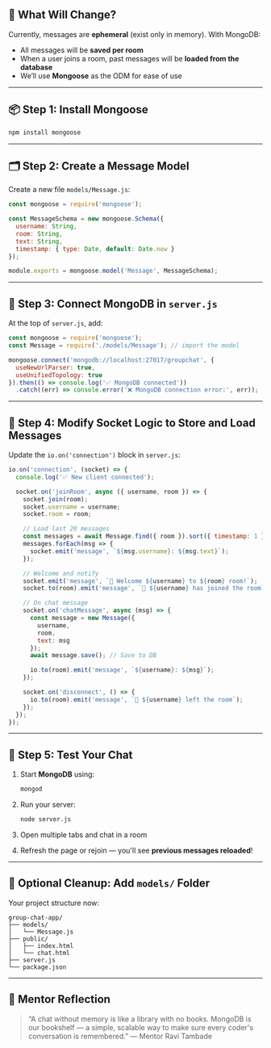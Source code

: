 
## 🔧 What Will Change?

Currently, messages are **ephemeral** (exist only in memory).
With MongoDB:

* All messages will be **saved per room**
* When a user joins a room, past messages will be **loaded from the database**
* We’ll use **Mongoose** as the ODM for ease of use

---

## 📦 Step 1: Install Mongoose

```bash
npm install mongoose
```

---

## 🗂️ Step 2: Create a Message Model

Create a new file `models/Message.js`:

```js
const mongoose = require('mongoose');

const MessageSchema = new mongoose.Schema({
  username: String,
  room: String,
  text: String,
  timestamp: { type: Date, default: Date.now }
});

module.exports = mongoose.model('Message', MessageSchema);
```

---

## 🔗 Step 3: Connect MongoDB in `server.js`

At the top of `server.js`, add:

```js
const mongoose = require('mongoose');
const Message = require('./models/Message'); // import the model

mongoose.connect('mongodb://localhost:27017/groupchat', {
  useNewUrlParser: true,
  useUnifiedTopology: true
}).then(() => console.log('✅ MongoDB connected'))
  .catch((err) => console.error('❌ MongoDB connection error:', err));
```

---

## 🧠 Step 4: Modify Socket Logic to Store and Load Messages

Update the `io.on('connection')` block in `server.js`:

```js
io.on('connection', (socket) => {
  console.log('✅ New client connected');

  socket.on('joinRoom', async ({ username, room }) => {
    socket.join(room);
    socket.username = username;
    socket.room = room;

    // Load last 20 messages
    const messages = await Message.find({ room }).sort({ timestamp: 1 }).limit(20);
    messages.forEach(msg => {
      socket.emit('message', `${msg.username}: ${msg.text}`);
    });

    // Welcome and notify
    socket.emit('message', `👋 Welcome ${username} to ${room} room!`);
    socket.to(room).emit('message', `📢 ${username} has joined the room`);

    // On chat message
    socket.on('chatMessage', async (msg) => {
      const message = new Message({
        username,
        room,
        text: msg
      });
      await message.save(); // Save to DB

      io.to(room).emit('message', `${username}: ${msg}`);
    });

    socket.on('disconnect', () => {
      io.to(room).emit('message', `🚪 ${username} left the room`);
    });
  });
});
```

---

## 🧪 Step 5: Test Your Chat

1. Start **MongoDB** using:

   ```bash
   mongod
   ```
2. Run your server:

   ```bash
   node server.js
   ```
3. Open multiple tabs and chat in a room
4. Refresh the page or rejoin — you'll see **previous messages reloaded**!

---

## 🧼 Optional Cleanup: Add `models/` Folder

Your project structure now:

```
group-chat-app/
├── models/
│   └── Message.js
├── public/
│   ├── index.html
│   └── chat.html
├── server.js
└── package.json
```

---

## 🧠 Mentor Reflection

> “A chat without memory is like a library with no books. MongoDB is our bookshelf — a simple, scalable way to make sure every coder's conversation is remembered.”
> — Mentor Ravi Tambade


